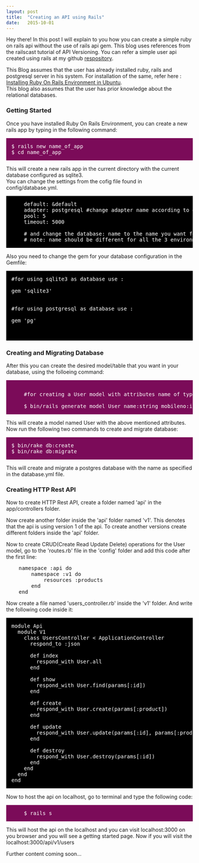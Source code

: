 ```yaml
---
layout: post
title:  "Creating an API using Rails"
date:   2015-10-01
---
```



<p class="intro"><span class="dropcap">H</span>ey there! In this post I will explain to you how you can create a simple ruby on rails api without the use of rails api gem. This blog uses references from the railscast tutorial of API Versioning. You can refer a simple user api created using rails at my github <a href="https://github.com/kspmayank/Blog-Api">respository</a>.</p>

<p>This Blog assumes that the user has already installed ruby, rails and postgresql server in his system. For installation of the same, refer here : <a href="https://gorails.com/setup/ubuntu/14.10">Installing Ruby On Rails Environment in Ubuntu</a>.<br>This blog also assumes that the user has prior knowledge about the relational databases.</p>

<h3>Getting Started</h3>
<p>Once you have installed Ruby On Rails Environment, you can create a new rails app by typing in the following command:</p>
<pre style="background: #7B0B59; padding:1em; color: #fff;">$ rails new name_of_app<br>$ cd name_of_app</pre>
<p>This will create a new rails app in the current directory with the current database configured as sqlite3.<br>You can change the settings from the cofig file found in config/database.yml. </p>

<pre style="background: #000; padding:1em; color: #fff;">
	default: &default
  	adapter: postgresql #change adapter name according to database
  	pool: 5
  	timeout: 5000

  	# and change the database: name to the name you want for your database in all the 3 environments i.e. development, test and production.
  	# note: name should be different for all the 3 environments.
</pre>

<p>Also you need to change the gem for your database configuration in the Gemfile:</p>

<pre style="background: #000; padding:1em; color: #fff;">
#for using sqlite3 as database use :<br>
gem 'sqlite3'<br>

#for using postgresql as database use :<br>
gem 'pg'<br>

</pre>

<h3>Creating and Migrating Database</h3>

<p>After this you can create the desired model/table that you want in your database, using the folloeing command: </p>
<pre style="background: #7B0B59; padding:1em; color: #fff;"> 
	#for creating a User model with attributes name of type string and mobileno of type integer<br>
	$ bin/rails generate model User name:string mobileno:integer
</pre>
<p>This will create a model named User with the above mentioned attributes. Now run the following two commands to create and migrate database:</p>
<pre style="background: #7B0B59; padding:1em; color: #fff;">
$ bin/rake db:create
$ bin/rake db:migrate
</pre>
<p>This will create and migrate a postgres database with the name as specified in the database.yml file.</p>

<h3>Creating HTTP Rest API</h3>

<p>Now to create HTTP Rest API, create a folder named 'api' in the app/controllers folder.</p>
<p>Now create another folder inside the 'api' folder named 'v1'. This denotes that the api is using version 1 of the api. To create another versions create different folders inside the 'api' folder.</p>
<p>Now to create CRUD(Create Read Update Delete) operations for the User model, go to the 'routes.rb' file in the 'config' folder and add this code after the first line:</p>

<pre>
	namespace :api do
    	namespace :v1 do
    	  	resources :products
    	end
  	end
</pre>

<p>Now create a file named 'users_controller.rb' inside the 'v1' folder. And write the following code inside it: </p>

<pre style="color:#fff; background: #000; padding:1em;">
module Api
  module V1
    class UsersController < ApplicationController
      respond_to :json
      
      def index
        respond_with User.all
      end
      
      def show
        respond_with User.find(params[:id])
      end
      
      def create
        respond_with User.create(params[:product])
      end
      
      def update
        respond_with User.update(params[:id], params[:products])
      end
      
      def destroy
        respond_with User.destroy(params[:id])
      end
    end
  end
end
</pre>

<p>Now to host the api on localhost, go to terminal and type the following code:</p>

<pre style="color:#fff; background: #7B0B59; padding:1em;">
	$ rails s
</pre>

<p>This will host the api on the localhost and you can visit localhost:3000 on you browser and you will see a getting started page. Now if you will visit the localhost:3000/api/v1/users</p>

<p>Further content coming soon...</p>


